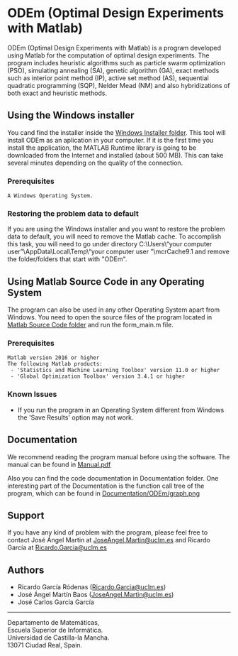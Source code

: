 # ODEm (Optimal Design Experiments with Matlab)
ODEm (Optimal Design Experiments with Matlab) is a program developed using Matlab for the computation
of optimal design experiments. The program includes heuristic algorithms such as particle swarm optimization
(PSO), simulating annealing (SA), genetic algorithm (GA), exact methods such as interior point method (IP),
active set method (AS), sequential quadratic programming (SQP), Nelder Mead (NM) and also hybridizations of
both exact and heuristic methods.

## Using the Windows installer
You cand find the installer inside the [Windows Installer folder](Windows%20Installer/). This tool will install ODEm as an aplication in your computer. If it is the first time you install the application, the MATLAB Runtime library is going to be downloaded from the Internet and installed (about 500 MB). This can take several minutes depending on the quality of the connection. 

### Prerequisites
```
A Windows Operating System.
```

### Restoring the problem data to default
If you are using the Windows installer and you want to restore the problem data to default, you will need to remove the Matlab cache. To accomplish this task, you will need to go under directory C:\Users\“your computer user”\AppData\Local\Temp\“your computer user ”\mcrCache9.1 and remove the folder/folders that start with "ODEm".

## Using Matlab Source Code in any Operating System
The program can also be used in any other Operating System apart from Windows. You need to open the source files of
the program located in [Matlab Source Code folder](Matlab%20Source%20Code/) and run the form_main.m file.

### Prerequisites
```
Matlab version 2016 or higher
The following Matlab products:
 - 'Statistics and Machine Learning Toolbox' version 11.0 or higher
 - 'Global Optimization Toolbox' version 3.4.1 or higher
```

### Known Issues
 - If you run the program in an Operating System different from Windows the 'Save Results' option may not work.


## Documentation
We recommend reading the program manual before using the software. The manual can be found in [Manual.pdf](Manual.pdf)

Also you can find the code documentation in Documentation folder. One interesting part of the Documentation is the function call tree of the program, which can be found in [Documentation/ODEm/graph.png](Documentation/ODEm/graph.png)


## Support
If you have any kind of problem with the program, please feel free to contact José Ángel Martin at JoseAngel.Martin@uclm.es and Ricardo García at Ricardo.Garcia@uclm.es


## Authors
* Ricardo García Ródenas (Ricardo.Garcia@uclm.es)
* José Ángel Martín Baos (JoseAngel.Martin@uclm.es)
* José Carlos García García

----------------------------------------------------
Departamento de Matemáticas, <br>
Escuela Superior de Informática. <br>
Universidad de Castilla-la Mancha. <br>
13071 Ciudad Real, Spain.
